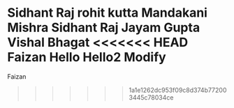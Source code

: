 Sidhant Raj 
rohit kutta
Mandakani Mishra 
Sidhant Raj 
Jayam Gupta 
Vishal Bhagat
<<<<<<< HEAD
Faizan 
Hello
Hello2
Modify
=======
Faizan
 
>>>>>>> 1a1e1262dc953f09c8d374b772003445c78034ce
